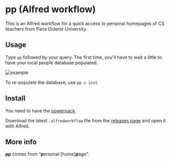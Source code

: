 # pp (Alfred workflow)

This is an Alfred workflow for a quick access to personal homepages of CS
teachers from Paris Diderot University.

## Usage

Type `pp` followed by your query. The first time, you'll have to wait a little
to have your local people database populated.

![example](https://f.cloud.github.com/assets/1334295/1474180/2fbc4e02-462a-11e3-9397-ce6e99529150.png)

To re-populate the database, use `pp > init`.

## Install

You need to have the [powerpack][].

Download the latest `.alfredworkflow` file from the [releases page][releases]
and open it with Alfred.

[powerpack]: http://www.alfredapp.com/powerpack/
[releases]: https://github.com/bfontaine/alfred-pp/releases

## More info

<b>pp</b> comes from “<b>p</b>ersonal [home]<b>p</b>age”.
